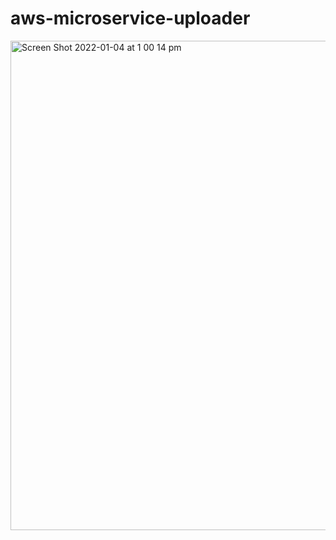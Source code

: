 # aws-microservice-uploader
<img width="783" alt="Screen Shot 2022-01-04 at 1 00 14 pm" src="https://user-images.githubusercontent.com/166879/147999909-86a908d1-ce97-4205-9f9b-79c4aa674ae6.png">

